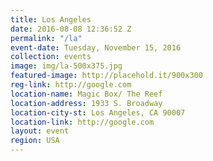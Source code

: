 ```yaml
---
title: Los Angeles
date: 2016-08-08 12:36:52 Z
permalink: "/la"
event-date: Tuesday, November 15, 2016
collection: events
image: img/la-500x375.jpg
featured-image: http://placehold.it/900x300
reg-link: http://google.com
location-name: Magic Box/ The Reef
location-address: 1933 S. Broadway
location-city-st: Los Angeles, CA 90007
location-link: http://google.com
layout: event
region: USA
---
```


